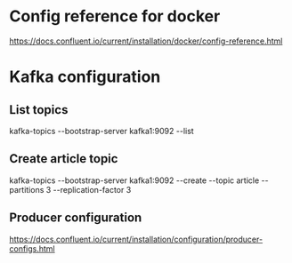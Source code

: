 # Config reference for docker
https://docs.confluent.io/current/installation/docker/config-reference.html

# Kafka configuration

## List topics
kafka-topics --bootstrap-server kafka1:9092 --list

## Create article topic
kafka-topics --bootstrap-server kafka1:9092 --create --topic article --partitions 3 --replication-factor 3

## Producer configuration
https://docs.confluent.io/current/installation/configuration/producer-configs.html